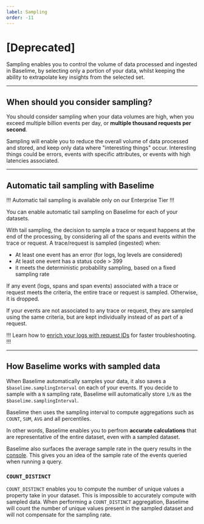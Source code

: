 ```yaml
---
label: Sampling
order: -11
---
```


# [Deprecated]

Sampling enables you to control the volume of data processed and ingested in Baselime, by selecting only a portion of your data, whilst keeping the ability to extrapolate key insights from the selected set.

---

## When should you consider sampling?

You should consider sampling when your data volumes are high, when you exceed multiple billion events per day, or **multiple thousand requests per second**.

Sampling will enable you to reduce the overall volume of data processed and stored, and keep only data where "interesting things" occur. Interesting things could be errors, events with specific attributes, or events with high latencies associated.

---

## Automatic tail sampling with Baselime

!!!
Automatic tail sampling is available only on our Enterprise Tier
!!!

You can enable automatic tail sampling on Baselime for each of your datasets.

With tail sampling, the decision to sample a trace or request happens at the end of the processing, by considering all of the spans and events within the trace or request. A trace/request is sampled (ingested) when:

- At least one event has an error (for logs, log levels are considered)
- At least one event has a status code > 399
- it meets the deterministic probability sampling, based on a fixed sampling rate

If any event (logs, spans and span events) associated with a trace or request meets the criteria, the entire trace or request is sampled. Otherwise, it is dropped.

If your events are not associated to any trace or request, they are sampled using the same criteria, but are kept individually instead of as part of a request.

!!!
Learn how to [enrich your logs with request IDs](./logs-enrichment.md) for faster troubleshooting.
!!!

---

## How Baselime works with sampled data

When Baselime automatically samples your data, it also saves a `$baselime.samplingInterval` on each of your events. If you decide to sample with a `N` sampling rate, Baselime will automatically store `1/N` as the `$baselime.samplingInterval`.

Baselime then uses the sampling interval to compute aggregations such as `COUNT`, `SUM`, `AVG` and all percentiles.

In other words, Baselime enables you to perfrom **accurate calculations** that are representative of the entire dataset, even with a sampled dataset.

Baselime also surfaces the average sample rate in the query results in the [console](https://console.baselime.io). This gives you an idea of the sample rate of the events queried when running a query.

### `COUNT_DISTINCT`

`COUNT_DISTINCT` enables you to compute the number of unique values a property take in your dataset. This is impossible to accurately compute with sampled data. When performing a `COUNT_DISTINCT` aggregation, Baselime will count the number of unique values present in the sampled dataset and will not compensate for the sampling rate.
